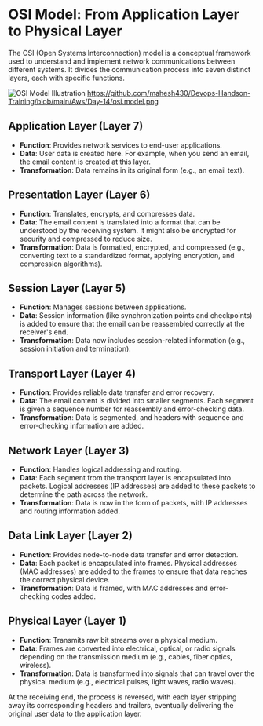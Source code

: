 
# OSI Model: From Application Layer to Physical Layer

The OSI (Open Systems Interconnection) model is a conceptual framework used to understand and implement network communications between different systems. It divides the communication process into seven distinct layers, each with specific functions.

![OSI Model Illustration](path/to/your/image.png)
https://github.com/mahesh430/Devops-Handson-Training/blob/main/Aws/Day-14/osi.model.png

## Application Layer (Layer 7)

- **Function**: Provides network services to end-user applications.
- **Data**: User data is created here. For example, when you send an email, the email content is created at this layer.
- **Transformation**: Data remains in its original form (e.g., an email text).

## Presentation Layer (Layer 6)

- **Function**: Translates, encrypts, and compresses data.
- **Data**: The email content is translated into a format that can be understood by the receiving system. It might also be encrypted for security and compressed to reduce size.
- **Transformation**: Data is formatted, encrypted, and compressed (e.g., converting text to a standardized format, applying encryption, and compression algorithms).

## Session Layer (Layer 5)

- **Function**: Manages sessions between applications.
- **Data**: Session information (like synchronization points and checkpoints) is added to ensure that the email can be reassembled correctly at the receiver's end.
- **Transformation**: Data now includes session-related information (e.g., session initiation and termination).

## Transport Layer (Layer 4)

- **Function**: Provides reliable data transfer and error recovery.
- **Data**: The email content is divided into smaller segments. Each segment is given a sequence number for reassembly and error-checking data.
- **Transformation**: Data is segmented, and headers with sequence and error-checking information are added.

## Network Layer (Layer 3)

- **Function**: Handles logical addressing and routing.
- **Data**: Each segment from the transport layer is encapsulated into packets. Logical addresses (IP addresses) are added to these packets to determine the path across the network.
- **Transformation**: Data is now in the form of packets, with IP addresses and routing information added.

## Data Link Layer (Layer 2)

- **Function**: Provides node-to-node data transfer and error detection.
- **Data**: Each packet is encapsulated into frames. Physical addresses (MAC addresses) are added to the frames to ensure that data reaches the correct physical device.
- **Transformation**: Data is framed, with MAC addresses and error-checking codes added.

## Physical Layer (Layer 1)

- **Function**: Transmits raw bit streams over a physical medium.
- **Data**: Frames are converted into electrical, optical, or radio signals depending on the transmission medium (e.g., cables, fiber optics, wireless).
- **Transformation**: Data is transformed into signals that can travel over the physical medium (e.g., electrical pulses, light waves, radio waves).

At the receiving end, the process is reversed, with each layer stripping away its corresponding headers and trailers, eventually delivering the original user data to the application layer.
